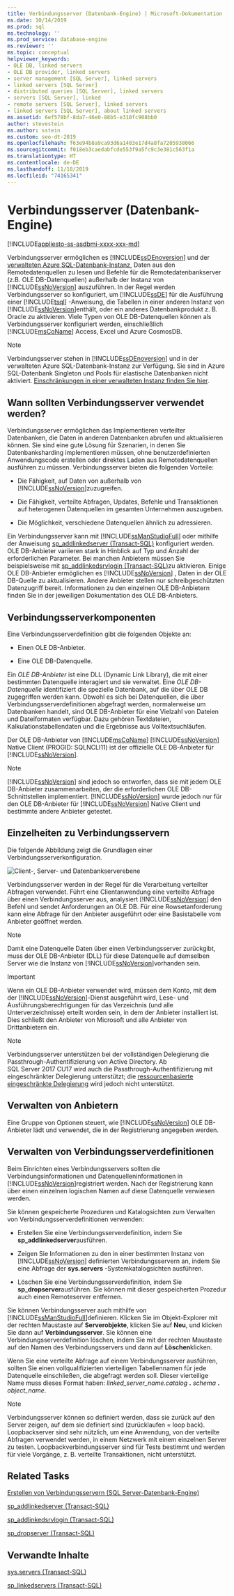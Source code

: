 ```yaml
---
title: Verbindungsserver (Datenbank-Engine) | Microsoft-Dokumentation
ms.date: 10/14/2019
ms.prod: sql
ms.technology: ''
ms.prod_service: database-engine
ms.reviewer: ''
ms.topic: conceptual
helpviewer_keywords:
- OLE DB, linked servers
- OLE DB provider, linked servers
- server management [SQL Server], linked servers
- linked servers [SQL Server]
- distributed queries [SQL Server], linked servers
- servers [SQL Server], linked
- remote servers [SQL Server], linked servers
- linked servers [SQL Server], about linked servers
ms.assetid: 6ef578bf-8da7-46e0-88b5-e310fc908bb0
author: stevestein
ms.author: sstein
ms.custom: seo-dt-2019
ms.openlocfilehash: f63e94b8a9ca93d6a1403e17d4a8fa7205938066
ms.sourcegitcommit: f018eb3caedabfcde553f9a5fc9c3e381c563f1a
ms.translationtype: HT
ms.contentlocale: de-DE
ms.lasthandoff: 11/18/2019
ms.locfileid: "74165341"
---
```

# <a name="linked-servers-database-engine"></a>Verbindungsserver (Datenbank-Engine)

[!INCLUDE[appliesto-ss-asdbmi-xxxx-xxx-md](../../includes/appliesto-ss-asdbmi-xxxx-xxx-md.md)]

  Verbindungsserver ermöglichen es [!INCLUDE[ssDEnoversion](../../includes/ssdenoversion-md.md)] und der [verwalteten Azure SQL-Datenbank-Instanz](https://docs.microsoft.com/azure/sql-database/sql-database-managed-instance-index), Daten aus den Remotedatenquellen zu lesen und Befehle für die Remotedatenbankserver (z.B. OLE DB-Datenquellen) außerhalb der Instanz von [!INCLUDE[ssNoVersion](../../includes/ssnoversion-md.md)] auszuführen. In der Regel werden Verbindungsserver so konfiguriert, um [!INCLUDE[ssDE](../../includes/ssde-md.md)] für die Ausführung einer [!INCLUDE[tsql](../../includes/tsql-md.md)] -Anweisung, die Tabellen in einer anderen Instanz von [!INCLUDE[ssNoVersion](../../includes/ssnoversion-md.md)]enthält, oder ein anderes Datenbankprodukt z. B. Oracle zu aktivieren. Viele Typen von OLE DB-Datenquellen können als Verbindungsserver konfiguriert werden, einschließlich [!INCLUDE[msCoName](../../includes/msconame-md.md)] Access, Excel und Azure CosmosDB.

> [!NOTE]
> Verbindungsserver stehen in [!INCLUDE[ssDEnoversion](../../includes/ssdenoversion-md.md)] und in der verwalteten Azure SQL-Datenbank-Instanz zur Verfügung. Sie sind in Azure SQL-Datenbank Singleton und Pools für elastische Datenbanken nicht aktiviert. [Einschränkungen in einer verwalteten Instanz finden Sie hier](https://docs.microsoft.com/azure/sql-database/sql-database-managed-instance-transact-sql-information#linked-servers). 

## <a name="when-to-use-linked-servers"></a>Wann sollten Verbindungsserver verwendet werden?

  Verbindungsserver ermöglichen das Implementieren verteilter Datenbanken, die Daten in anderen Datenbanken abrufen und aktualisieren können. Sie sind eine gute Lösung für Szenarien, in denen Sie Datenbanksharding implementieren müssen, ohne benutzerdefinierten Anwendungscode erstellen oder direktes Laden aus Remotedatenquellen ausführen zu müssen. Verbindungsserver bieten die folgenden Vorteile:  
  
-   Die Fähigkeit, auf Daten von außerhalb von [!INCLUDE[ssNoVersion](../../includes/ssnoversion-md.md)]zuzugreifen.  
  
-   Die Fähigkeit, verteilte Abfragen, Updates, Befehle und Transaktionen auf heterogenen Datenquellen im gesamten Unternehmen auszugeben.  
  
-   Die Möglichkeit, verschiedene Datenquellen ähnlich zu adressieren.  
  
Ein Verbindungsserver kann mit [!INCLUDE[ssManStudioFull](../../includes/ssmanstudiofull-md.md)] oder mithilfe der Anweisung [sp_addlinkedserver &#40;Transact-SQL&#41;](../../relational-databases/system-stored-procedures/sp-addlinkedserver-transact-sql.md) konfiguriert werden. OLE DB-Anbieter variieren stark in Hinblick auf Typ und Anzahl der erforderlichen Parameter. Bei manchen Anbietern müssen Sie beispielsweise mit [sp_addlinkedsrvlogin &#40;Transact-SQL&#41;](../../relational-databases/system-stored-procedures/sp-addlinkedsrvlogin-transact-sql.md)zu aktivieren. Einige OLE DB-Anbieter ermöglichen es [!INCLUDE[ssNoVersion](../../includes/ssnoversion-md.md)] , Daten in der OLE DB-Quelle zu aktualisieren. Andere Anbieter stellen nur schreibgeschützten Datenzugriff bereit. Informationen zu den einzelnen OLE DB-Anbietern finden Sie in der jeweiligen Dokumentation des OLE DB-Anbieters.  
  
## <a name="linked-server-components"></a>Verbindungsserverkomponenten  
 Eine Verbindungsserverdefinition gibt die folgenden Objekte an:  
  
-   Einen OLE DB-Anbieter.  
  
-   Eine OLE DB-Datenquelle.  
  
Ein *OLE DB-Anbieter* ist eine DLL (Dynamic Link Library), die mit einer bestimmten Datenquelle interagiert und sie verwaltet. Eine *OLE DB-Datenquelle* identifiziert die spezielle Datenbank, auf die über OLE DB zugegriffen werden kann. Obwohl es sich bei Datenquellen, die über Verbindungsserverdefinitionen abgefragt werden, normalerweise um Datenbanken handelt, sind OLE DB-Anbieter für eine Vielzahl von Dateien und Dateiformaten verfügbar. Dazu gehören Textdateien, Kalkulationstabellendaten und die Ergebnisse aus Volltextsuchläufen.  
  
Der OLE DB-Anbieter von [!INCLUDE[msCoName](../../includes/msconame-md.md)] [!INCLUDE[ssNoVersion](../../includes/ssnoversion-md.md)] Native Client (PROGID: SQLNCLI11) ist der offizielle OLE DB-Anbieter für [!INCLUDE[ssNoVersion](../../includes/ssnoversion-md.md)].  
  
> [!NOTE]  
> [!INCLUDE[ssNoVersion](../../includes/ssnoversion-md.md)] sind jedoch so entworfen, dass sie mit jedem OLE DB-Anbieter zusammenarbeiten, der die erforderlichen OLE DB-Schnittstellen implementiert. [!INCLUDE[ssNoVersion](../../includes/ssnoversion-md.md)] wurde jedoch nur für den OLE DB-Anbieter für [!INCLUDE[ssNoVersion](../../includes/ssnoversion-md.md)] Native Client und bestimmte andere Anbieter getestet.  
  
## <a name="linked-server-details"></a>Einzelheiten zu Verbindungsservern  
 Die folgende Abbildung zeigt die Grundlagen einer Verbindungsserverkonfiguration.  
  
 ![Client-, Server- und Datenbankserverebene](../../relational-databases/linked-servers/media/lsvr.gif "|::ref1::|")  
  
Verbindungsserver werden in der Regel für die Verarbeitung verteilter Abfragen verwendet. Führt eine Clientanwendung eine verteilte Abfrage über einen Verbindungsserver aus, analysiert [!INCLUDE[ssNoVersion](../../includes/ssnoversion-md.md)] den Befehl und sendet Anforderungen an OLE DB. Für eine Rowsetanforderung kann eine Abfrage für den Anbieter ausgeführt oder eine Basistabelle vom Anbieter geöffnet werden.  

> [!NOTE]
> Damit eine Datenquelle Daten über einen Verbindungsserver zurückgibt, muss der OLE DB-Anbieter (DLL) für diese Datenquelle auf demselben Server wie die Instanz von [!INCLUDE[ssNoVersion](../../includes/ssnoversion-md.md)]vorhanden sein.  
 
> [!IMPORTANT]
> Wenn ein OLE DB-Anbieter verwendet wird, müssen dem Konto, mit dem der [!INCLUDE[ssNoVersion](../../includes/ssnoversion-md.md)]-Dienst ausgeführt wird, Lese- und Ausführungsberechtigungen für das Verzeichnis (und alle Unterverzeichnisse) erteilt worden sein, in dem der Anbieter installiert ist. Dies schließt den Anbieter von Microsoft und alle Anbieter von Drittanbietern ein.

> [!NOTE]
> Verbindungsserver unterstützen bei der vollständigen Delegierung die Passthrough-Authentifizierung von Active Directory. Ab SQL Server 2017 CU17 wird auch die Passthrough-Authentifizierung mit eingeschränkter Delegierung unterstützt; die [ressourcenbasierte eingeschränkte Delegierung](https://docs.microsoft.com/windows-server/security/kerberos/kerberos-constrained-delegation-overview) wird jedoch nicht unterstützt.

## <a name="managing-providers"></a>Verwalten von Anbietern  
Eine Gruppe von Optionen steuert, wie [!INCLUDE[ssNoVersion](../../includes/ssnoversion-md.md)] OLE DB-Anbieter lädt und verwendet, die in der Registrierung angegeben werden.  
  
## <a name="managing-linked-server-definitions"></a>Verwalten von Verbindungsserverdefinitionen  
Beim Einrichten eines Verbindungsservers sollten die Verbindungsinformationen und Datenquelleninformationen in [!INCLUDE[ssNoVersion](../../includes/ssnoversion-md.md)]registriert werden. Nach der Registrierung kann über einen einzelnen logischen Namen auf diese Datenquelle verwiesen werden.  
  
Sie können gespeicherte Prozeduren und Katalogsichten zum Verwalten von Verbindungsserverdefinitionen verwenden:  
  
-   Erstellen Sie eine Verbindungsserverdefinition, indem Sie **sp_addlinkedserver**ausführen.  
  
-   Zeigen Sie Informationen zu den in einer bestimmten Instanz von [!INCLUDE[ssNoVersion](../../includes/ssnoversion-md.md)] definierten Verbindungsservern an, indem Sie eine Abfrage der **sys.servers** -Systemkatalogsichten ausführen.  
  
-   Löschen Sie eine Verbindungsserverdefinition, indem Sie **sp_dropserver**ausführen. Sie können mit dieser gespeicherten Prozedur auch einen Remoteserver entfernen.  
  
Sie können Verbindungsserver auch mithilfe von [!INCLUDE[ssManStudioFull](../../includes/ssmanstudiofull-md.md)]definieren. Klicken Sie im Objekt-Explorer mit der rechten Maustaste auf **Serverobjekte**, klicken Sie auf **Neu**, und klicken Sie dann auf **Verbindungsserver**. Sie können eine Verbindungsserverdefinition löschen, indem Sie mit der rechten Maustaste auf den Namen des Verbindungsservers und dann auf **Löschen**klicken.  
  
 Wenn Sie eine verteilte Abfrage auf einem Verbindungsserver ausführen, sollten Sie einen vollqualifizierten vierteiligen Tabellennamen für jede Datenquelle einschließen, die abgefragt werden soll. Dieser vierteilige Name muss dieses Format haben: _linked\_server\_name.catalog_ **.** _schema_ **.** _object\_name_.  
  
> [!NOTE]  
> Verbindungsserver können so definiert werden, dass sie zurück auf den Server zeigen, auf dem sie definiert sind (zurücklaufen = loop back). Loopbackserver sind sehr nützlich, um eine Anwendung, von der verteilte Abfragen verwendet werden, in einem Netzwerk mit einem einzelnen Server zu testen. Loopbackverbindungsserver sind für Tests bestimmt und werden für viele Vorgänge, z. B. verteilte Transaktionen, nicht unterstützt.  
  
## <a name="related-tasks"></a>Related Tasks  
 [Erstellen von Verbindungsservern &#40;SQL Server-Datenbank-Engine&#41;](../../relational-databases/linked-servers/create-linked-servers-sql-server-database-engine.md)  
  
 [sp_addlinkedserver &#40;Transact-SQL&#41;](../../relational-databases/system-stored-procedures/sp-addlinkedserver-transact-sql.md)  
  
 [sp_addlinkedsrvlogin &#40;Transact-SQL&#41;](../../relational-databases/system-stored-procedures/sp-addlinkedsrvlogin-transact-sql.md)  
  
 [sp_dropserver &#40;Transact-SQL&#41;](../../relational-databases/system-stored-procedures/sp-dropserver-transact-sql.md)  
  
## <a name="related-content"></a>Verwandte Inhalte  
 [sys.servers &#40;Transact-SQL&#41;](../../relational-databases/system-catalog-views/sys-servers-transact-sql.md)  
  
 [sp_linkedservers &#40;Transact-SQL&#41;](../../relational-databases/system-stored-procedures/sp-linkedservers-transact-sql.md)  
  
  
